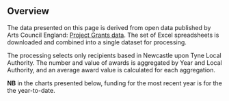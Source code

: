 ## Overview

The data presented on this page is derived from open data published by Arts Council England:
[Project Grants data](https://www.artscouncil.org.uk/ProjectGrants/project-grants-data).
The set of Excel spreadsheets is downloaded and combined into a single dataset for processing.

The processing selects only recipients based in Newcastle upon Tyne Local Authority.
The number and value of awards is aggregated by Year and Local Authority,
and an average award value is calculated for each aggregation.

**NB** in the charts presented below, funding for the most recent year is for the the year-to-date.
